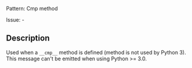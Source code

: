Pattern: Cmp method

Issue: -

## Description

Used when a `__cmp__` method is defined (method is not used by Python 3). This message can't be emitted when using Python >= 3.0.